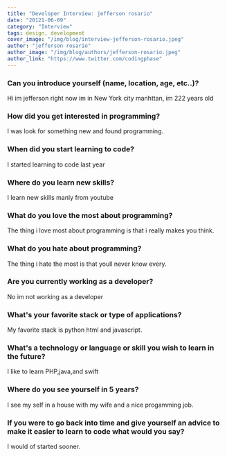 ```yaml
---
title: "Developer Interview: jefferson rosario"
date: "20121-06-09"
category: "Interview"
tags: design, development
cover_image: "/img/blog/interview-jefferson-rosario.jpeg"
author: "jefferson rosario"
author_image: "/img/blog/authors/jefferson-rosario.jpeg"
author_link: "https://www.twitter.com/codingphase"
---
```


### Can you introduce yourself (name, location, age, etc..)?

Hi im jefferson right now im in New York city manhttan, im 222 years old
### How did you get interested in programming?

I was look for something new and found programming.

### When did you start learning to code?

I started learning to code last year

### Where do you learn new skills?

I learn new skills manly from youtube

### What do you love the most about programming?

The thing i love most about programming is that i really makes you think. 

### What do you hate about programming?

The thing i hate the most is that youll never know every. 

### Are you currently working as a developer?

No im not working as a developer

### What's your favorite stack or type of applications?

My favorite stack is python html and javascript.

### What's a technology or language or skill you wish to learn in the future?

I like to learn PHP,java,and swift

### Where do you see yourself in 5 years?

I see my self in a house with my wife and a nice progamming job.

### If you were to go back into time and give yourself an advice to make it easier to learn to code what would you say?

I would of started sooner.
